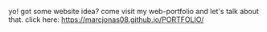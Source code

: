 yo! got some website idea? come visit my web-portfolio and let's talk about that.
click here: https://marcjonas08.github.io/PORTFOLIO/
